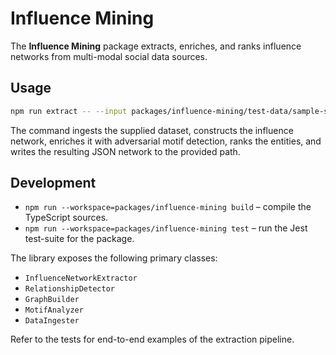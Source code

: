 # Influence Mining

The **Influence Mining** package extracts, enriches, and ranks influence networks from multi-modal social data sources.

## Usage

```bash
npm run extract -- --input packages/influence-mining/test-data/sample-social-posts.json --output /tmp/network.json
```

The command ingests the supplied dataset, constructs the influence network, enriches it with adversarial motif detection, ranks the entities, and writes the resulting JSON network to the provided path.

## Development

- `npm run --workspace=packages/influence-mining build` – compile the TypeScript sources.
- `npm run --workspace=packages/influence-mining test` – run the Jest test-suite for the package.

The library exposes the following primary classes:

- `InfluenceNetworkExtractor`
- `RelationshipDetector`
- `GraphBuilder`
- `MotifAnalyzer`
- `DataIngester`

Refer to the tests for end-to-end examples of the extraction pipeline.
